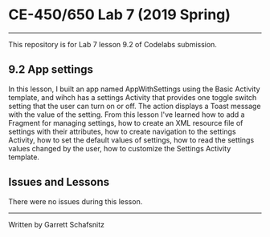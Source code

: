 # CE-450/650 Lab 7 (2019 Spring)
---
This repository is for Lab 7 lesson 9.2 of Codelabs submission.
 
## 9.2 App settings

In this lesson, I built an app named AppWithSettings using the Basic Activity template, and wihch has a settings Activity that provides one toggle switch setting that the user can turn on or off. The action displays a Toast message with the value of the setting. From this lesson I've learned how to add a Fragment for managing settings, how to create an XML resource file of settings with their attributes, how to create navigation to the settings Activity, how to set the default values of settings, how to read the settings values changed by the user, how to customize the Settings Activity template.

## Issues and Lessons
 
There were no issues during this lesson. 

---
Written by Garrett Schafsnitz
